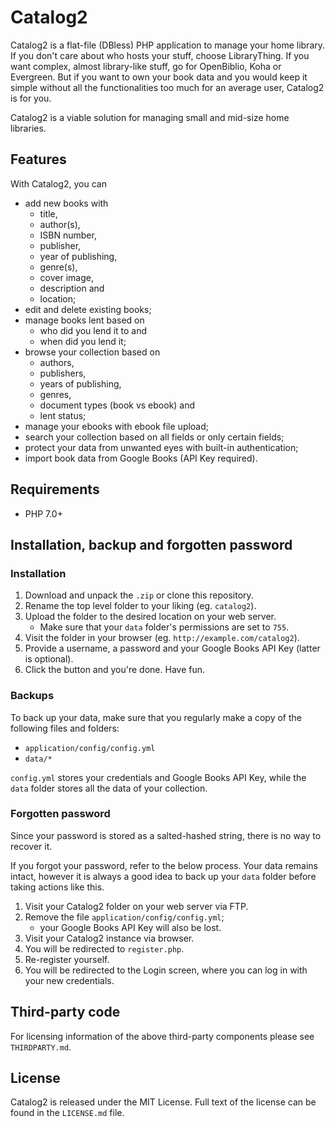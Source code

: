 # Catalog2

Catalog2 is a flat-file (DBless) PHP application to manage your home library. If you don't care about who hosts your stuff, choose LibraryThing. If you want complex, almost library-like stuff, go for OpenBiblio, Koha or Evergreen. But if you want to own your book data and you would keep it simple without all the functionalities too much for an average user, Catalog2 is for you.

Catalog2 is a viable solution for managing small and mid-size home libraries.

## Features

With Catalog2, you can
- add new books with
	- title,
	- author(s),
	- ISBN number,
	- publisher,
	- year of publishing,
	- genre(s),
	- cover image,
	- description and
	- location;
- edit and delete existing books;
- manage books lent based on
	- who did you lend it to and
	- when did you lend it;
- browse your collection based on
	- authors,
	- publishers,
	- years of publishing,
	- genres,
	- document types (book vs ebook) and
	- lent status;
- manage your ebooks with ebook file upload;
- search your collection based on all fields or only certain fields;
- protect your data from unwanted eyes with built-in authentication;
- import book data from Google Books (API Key required).

## Requirements

- PHP 7.0+

## Installation, backup and forgotten password

### Installation

1. Download and unpack the `.zip` or clone this repository.
2. Rename the top level folder to your liking (eg. `catalog2`).
3. Upload the folder to the desired location on your web server.
	- Make sure that your `data` folder's permissions are set to `755`.
4. Visit the folder in your browser (eg. `http://example.com/catalog2`).
5. Provide a username, a password and your Google Books API Key (latter is optional).
6. Click the button and you're done. Have fun.

### Backups

To back up your data, make sure that you regularly make a copy of the following files and folders:

- `application/config/config.yml`
- `data/*`

`config.yml` stores your credentials and Google Books API Key, while the `data` folder stores all the data of your collection.

### Forgotten password

Since your password is stored as a salted-hashed string, there is no way to recover it.

If you forgot your password, refer to the below process. Your data remains intact, however it is always a good idea to back up your `data` folder before taking actions like this.

1. Visit your Catalog2 folder on your web server via FTP.
2. Remove the file `application/config/config.yml`;
	- your Google  Books API Key will also be lost.
3. Visit your Catalog2 instance via browser.
4. You will be redirected to `register.php`.
5. Re-register yourself.
6. You will be redirected to the Login screen, where you can log in with your new credentials.

## Third-party code

For licensing information of the above third-party components please see `THIRDPARTY.md`.

## License

Catalog2 is released under the MIT License. Full text of the license can be found in the `LICENSE.md` file.
